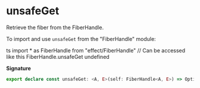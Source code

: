 # unsafeGet

Retrieve the fiber from the FiberHandle.

To import and use `unsafeGet` from the "FiberHandle" module:

ts
import \* as FiberHandle from "effect/FiberHandle"
// Can be accessed like this
FiberHandle.unsafeGet
undefined

**Signature**

```ts
export declare const unsafeGet: <A, E>(self: FiberHandle<A, E>) => Option.Option<Fiber.RuntimeFiber<A, E>>
```
